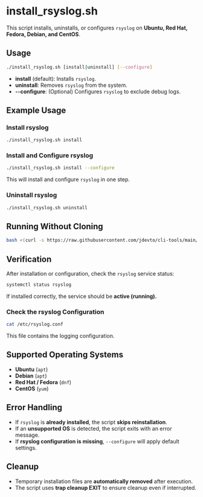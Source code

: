 # **install_rsyslog.sh**

This script installs, uninstalls, or configures `rsyslog` on **Ubuntu, Red Hat, Fedora, Debian, and CentOS**.

## **Usage**

```bash
./install_rsyslog.sh [install|uninstall] [--configure]
```

- **install** (default): Installs `rsyslog`.
- **uninstall**: Removes `rsyslog` from the system.
- **--configure**: (Optional) Configures `rsyslog` to exclude debug logs.

## **Example Usage**

### **Install rsyslog**

```bash
./install_rsyslog.sh install
```

### **Install and Configure rsyslog**

```bash
./install_rsyslog.sh install --configure
```

This will install and configure `rsyslog` in one step.

### **Uninstall rsyslog**

```bash
./install_rsyslog.sh uninstall
```

## **Running Without Cloning**

```bash
bash <(curl -s https://raw.githubusercontent.com/jdevto/cli-tools/main/scripts/install_rsyslog.sh) install
```

## **Verification**

After installation or configuration, check the `rsyslog` service status:

```bash
systemctl status rsyslog
```

If installed correctly, the service should be **active (running).**

### **Check the rsyslog Configuration**

```bash
cat /etc/rsyslog.conf
```

This file contains the logging configuration.

## **Supported Operating Systems**

- **Ubuntu** (`apt`)
- **Debian** (`apt`)
- **Red Hat / Fedora** (`dnf`)
- **CentOS** (`yum`)

## **Error Handling**

- If `rsyslog` is **already installed**, the script **skips reinstallation**.
- If an **unsupported OS** is detected, the script exits with an error message.
- If **rsyslog configuration is missing**, `--configure` will apply default settings.

## **Cleanup**

- Temporary installation files are **automatically removed** after execution.
- The script uses **trap cleanup EXIT** to ensure cleanup even if interrupted.
